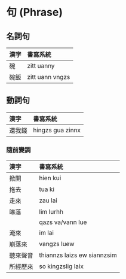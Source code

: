 # 句 (Phrase)

## 名詞句

| 漢字 | 書寫系統 |
| :--- | :--- |
| 碗 | zitt uanny |
| 碗飯 | zitt uann vngzs |

## 動詞句

| 漢字 | 書寫系統 |
| :--- | :--- |
| 還我錢 | hingzs gua zinnx |

### 隨前變調

| 漢字 | 書寫系統 |
| :--- | :--- |
| 掀開 | hien kui |
| 拖去 | tua ki |
| 走來 | zau lai |
| 啉落 | lim lurhh |
|| qazs va/vann lue |
| 淹來 | im lai |
| 崩落來 | vangzs luew |
| 聽來聲音 | thiannzs laizs ew siannzsim |
| 所經歷來 | so kingzslig laix |
